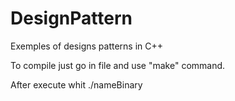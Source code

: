 # DesignPattern
Exemples of designs patterns in C++

To compile just go in file and use "make" command.

After execute whit ./nameBinary
